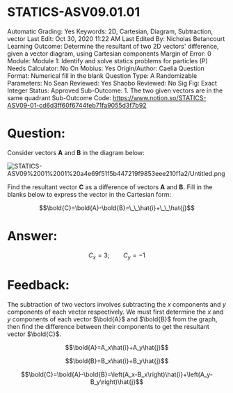 # STATICS-ASV09.01.01

Automatic Grading: Yes
Keywords: 2D, Cartesian, Diagram, Subtraction, vector
Last Edit: Oct 30, 2020 11:22 AM
Last Edited By: Nicholas Betancourt
Learning Outcome: Determine the resultant of two 2D vectors' difference, given a vector diagram, using Cartesian components
Margin of Error: 0
Module: Module 1: Identify and solve statics problems for particles (P)
Needs Calculator: No
On Mobius: Yes
Origin/Author: Caelia
Question Format: Numerical fill in the blank
Question Type: A
Randomizable Parameters: No
Sean Reviewed: Yes
Shaobo Reviewed: No
Sig Fig: Exact Integer
Status: Approved
Sub-Outcome: 1. The two given vectors are in the same quadrant
Sub-Outcome Code: https://www.notion.so/STATICS-ASV09-01-cd6d3ff60f6744feb71fa9055d3f7b92

# Question:

Consider vectors **A** and **B** in the diagram below: 

![STATICS-ASV09%2001%2001%20a4e69f51f5b447219f9853eee210f1a2/Untitled.png](STATICS-ASV09%2001%2001%20a4e69f51f5b447219f9853eee210f1a2/Untitled.png)

Find the resultant vector **C** as a difference of vectors **A** and **B.** Fill in the blanks below to express the vector in the Cartesian form: 

$$\bold{C}=\bold{A}-\bold{B}=\_\_\hat{i}+\_\_\hat{j}$$

# Answer:

$$C_x=3; \qquad C_y=-1$$

# Feedback:

The subtraction of two vectors involves subtracting the $x$ components and $y$ components of each vector respectively. We must first determine the $x$ and $y$ components of each vector $\bold{A}$ and $\bold{B}$ from the graph, then find the difference between their components to get the resultant vector $\bold{C}$. 

$$\bold{A}=A_x\hat{i}+A_y\hat{j}$$

$$\bold{B}=B_x\hat{i}+B_y\hat{j}$$

$$\bold{C}=\bold{A}-\bold{B}=\left(A_x-B_x\right)\hat{i}+\left(A_y-B_y\right)\hat{j}$$